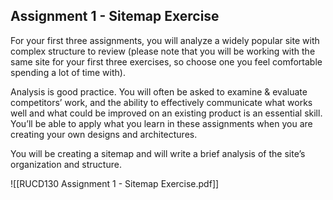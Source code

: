 ## Assignment 1 - Sitemap Exercise
For your first three assignments, you will analyze a widely popular site with complex structure to review (please note that you will be working with the same site for your first three exercises, so choose one you feel comfortable spending a lot of time with). 

Analysis is good practice. You will often be asked to examine & evaluate competitors’ work, and the ability to effectively communicate what works well and what could be improved on an existing product is an essential skill. You’ll be able to apply what you learn in these assignments when you are creating your own designs and architectures.   
  
You will be creating a sitemap and will write a brief analysis of the site’s organization and structure.

![[RUCD130 Assignment 1 - Sitemap Exercise.pdf]]